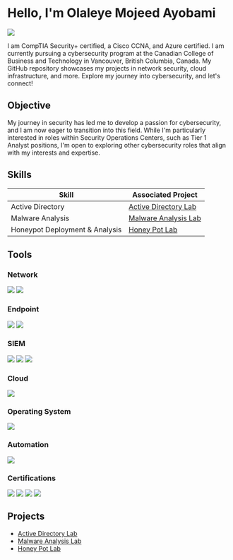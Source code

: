 # Hello, I'm Olaleye Mojeed Ayobami
<a href="https://linkedin.com/in/olaleye-mojeed-ayobami-b01b1118b/"><img src="https://img.shields.io/badge/-LinkedIn-0072b1?&style=for-the-badge&logo=linkedin&logoColor=white" /></a>

I am CompTIA Security+ certified, a Cisco CCNA, and Azure certified. I am currently pursuing a cybersecurity program at the Canadian College of Business and Technology in Vancouver, British Columbia, Canada. My GitHub repository showcases my projects in network security, cloud infrastructure, and more. Explore my journey into cybersecurity, and let's connect!





## Objective

My journey in security has led me to develop a passion for cybersecurity, and I am now eager to transition into this field. While I'm particularly interested in roles within Security Operations Centers, such as Tier 1 Analyst positions, I'm open to exploring other cybersecurity roles that align with my interests and expertise.

## Skills

| Skill                                         | Associated Project         |
|-----------------------------------------------|----------------------------|
| Active Directory  | <a href="https://github.com/OlaleyeAyobami/Active-Directory-Lab/tree/main">Active Directory Lab</a>|
| Malware Analysis | <a href="https://github.com/OlaleyeAyobami/Malware-Analysis-Lab/tree/main">Malware Analysis Lab</a>|
| Honeypot Deployment & Analysis | <a href="https://github.com/OlaleyeAyobami/Honey-Pot-Lab">Honey Pot Lab</a> |

## Tools

### Network
<div>
    <img src="https://img.shields.io/badge/-Wireshark-1679A7?&style=for-the-badge&logo=Wireshark&logoColor=white" />
    <img src="https://img.shields.io/badge/-Suricata-EF3B2D?&style=for-the-badge&logo=Suricata&logoColor=white" />
    
</div>

### Endpoint
<div>
    <img src="https://img.shields.io/badge/-Microsoft_Defender_for_Endpoint-00A4EF?&style=for-the-badge&logo=Microsoft&logoColor=white" />
    <img src="https://img.shields.io/badge/-Velociraptor-4B275F?&style=for-the-badge&logo=Velociraptor&logoColor=white" />
</div>

### SIEM
<div>
    <img src="https://img.shields.io/badge/-Microsoft_Sentinel-0078D4?&style=for-the-badge&logo=Microsoft&logoColor=white" />
    <img src="https://img.shields.io/badge/-Splunk-000000?&style=for-the-badge&logo=Splunk&logoColor=white" />
    <img src="https://img.shields.io/badge/-Elastic-005571?&style=for-the-badge&logo=Elastic&logoColor=white" />
</div>

### Cloud
<div>
    <img src="https://img.shields.io/badge/-Azure_Sentinel-0078D4?&style=for-the-badge&logo=Microsoft&logoColor=white" />
</div>


### Operating System
<div>
   <img src="https://img.shields.io/badge/-Kali_Linux-0078D4?&style=for-the-badge&logo=Linux&logoColor=white" />
</div>


### Automation
<div>
  <img src="https://img.shields.io/badge/-Python-0078D4?&style=for-the-badge&logo=Python&logoColor=white" />
</div>

### Certifications

<div>
<img src="https://img.shields.io/badge/-Microsoft_Security_Operations_Analyst_(SC_200)-FF0000?&style=for-the-badge&logo=Microsoft&logoColor=white" />

<img src="https://img.shields.io/badge/-Security%2B-FF0000?&style=for-the-badge&logo=CompTIA&logoColor=white" />
<img src="https://img.shields.io/badge/-CCNA-FF0000?&style=for-the-badge&logo=Cisco&logoColor=white" />
<img src="https://img.shields.io/badge/-Azure_900-FF0000?&style=for-the-badge&logo=Microsoft&logoColor=white" />



## Projects
- <a href="https://github.com/OlaleyeAyobami/Active-Directory-Lab/tree/main">Active Directory Lab</a>
-  <a href="https://github.com/OlaleyeAyobami/Malware-Analysis-Lab/tree/main">Malware Analysis Lab</a>
- <a href="https://github.com/OlaleyeAyobami/Honey-Pot-Lab">Honey Pot Lab</a>
